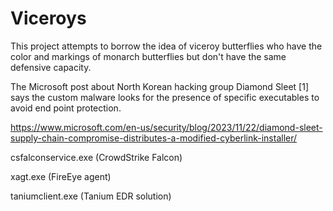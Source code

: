 # Viceroys

This project attempts to borrow the idea of viceroy butterflies who have the color 
and markings of monarch butterflies but don't have the same defensive capacity. 

The Microsoft post about North Korean hacking group Diamond Sleet [1] says the custom malware looks
for the presence of specific executables to avoid end point protection.

https://www.microsoft.com/en-us/security/blog/2023/11/22/diamond-sleet-supply-chain-compromise-distributes-a-modified-cyberlink-installer/


csfalconservice.exe (CrowdStrike Falcon)

xagt.exe (FireEye agent)

taniumclient.exe (Tanium EDR solution)